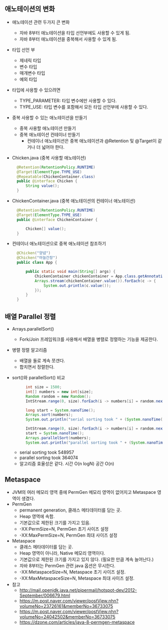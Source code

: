 ## 애노테이션의 변화
- 애노테이션 관련 두가지 큰 변화
  * 자바 8부터 애노테이션을 타입 선언부에도 사용할 수 있게 됨.
  * 자바 8부터 애노테이션을 중복해서 사용할 수 있게 됨.
- 타입 선언 부
  * 제네릭 타입
  * 변수 타입
  * 매개변수 타입
  * 예외 타입
- 타입에 사용할 수 있으려면
  * TYPE_PARAMETER: 타입 변수에만 사용할 수 있다.
  * TYPE_USE: 타입 변수를 포함해서 모든 타입 선언부에 사용할 수 있다.
- 중복 사용할 수 있는 애노테이션을 만들기
  * 중복 사용할 애노테이션 만들기
  * 중복 애노테이션 컨테이너 만들기
    * 컨테이너 애노테이션은 중복 애노테이션과 @Retention 및 @Target이 같거나 더 넓어야 한다.
- Chicken.java (중복 사용할 애노테이션)
  
  ``` java
    @Retention(RetentionPolicy.RUNTIME)
    @Target(ElementType.TYPE_USE)
    @Repeatable(ChickenContainer.class)
    public @interface Chicken {
        String value();
    }
  ```
  
- ChickenContainer.java (중복 애노테이션의 컨테이너 애노테이션)
  
  ``` java
    @Retention(RetentionPolicy.RUNTIME)
    @Target(ElementType.TYPE_USE)
    public @interface ChickenContainer {

        Chicken[] value();
    }
  ```

- 컨테이너 애노테이션으로 중복 애노테이션 참조하기
  
  ``` java
    @Chicken("양념")
    @Chicken("마늘간장")
    public class App {

        public static void main(String[] args) {
            ChickenContainer chickenContainer = App.class.getAnnotation(ChickenContainer.class);
            Arrays.stream(chickenContainer.value()).forEach(c -> {
                System.out.println(c.value());
            });
        }
    }
  ```

## 배열 Parallel 정렬
- Arrays.parallelSort()
  * Fork/Join 프레임워크를 사용해서 배열을 병렬로 정렬하는 기능을 제공한다.
- 병렬 정렬 알고리즘
  * 배열을 둘로 계속 쪼갠다.
  * 합치면서 정렬한다.
- sort()와 parallelSort() 비교
  
  ``` java
        int size = 1500;
        int[] numbers = new int[size];
        Random random = new Random();
        IntStream.range(0, size).forEach(i -> numbers[i] = random.nextInt());

        long start = System.nanoTime();
        Arrays.sort(numbers);
        System.out.println("serial sorting took " + (System.nanoTime() - start));

        IntStream.range(0, size).forEach(i -> numbers[i] = random.nextInt());
        start = System.nanoTime();
        Arrays.parallelSort(numbers);
        System.out.println("parallel sorting took " + (System.nanoTime() - start));
  ```
  
  * serial sorting took 548957
  * parallel sorting took 364074
  * 알고리즘 효율성은 같다. 시간 O(n logN) 공간 O(n)

## Metaspace
- JVM의 여러 메모리 영역 중에 PermGen 메모리 영역이 없어지고 Metaspace 영역이 생겼다.
- PermGen
  * permanent generation, 클래스 메타데이터를 담는 곳.
  * Heap 영역에 속함.
  * 기본값으로 제한된 크기를 가지고 있음.  
  * -XX:PermSize=N, PermGen 초기 사이즈 설정
  * -XX:MaxPermSize=N, PermGen 최대 사이즈 설정
- Metaspace
  * 클래스 메타데이터를 담는 곳.
  * Heap 영역이 아니라, Native 메모리 영역이다.
  * 기본값으로 제한된 크기를 가지고 있지 않다. (필요한 만큼 계속 늘어난다.)
  * 자바 8부터는 PermGen 관련 java 옵션은 무시한다.
  * -XX:MetaspaceSize=N, Metaspace 초기 사이즈 설정.
  * -XX:MaxMetaspaceSize=N, Metaspace 최대 사이즈 설정.
- 참고
  * http://mail.openjdk.java.net/pipermail/hotspot-dev/2012-September/006679.html
  * https://m.post.naver.com/viewer/postView.nhn?volumeNo=23726161&memberNo=36733075
  * https://m.post.naver.com/viewer/postView.nhn?volumeNo=24042502&memberNo=36733075
  * https://dzone.com/articles/java-8-permgen-metaspace
